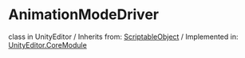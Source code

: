 # AnimationModeDriver
class in UnityEditor
 / Inherits from: <a href="https://docs.unity3d.com/6000.0/Documentation/ScriptReference/ScriptableObject.html" target="_blank">ScriptableObject</a> / Implemented in: <a href="https://docs.unity3d.com/6000.0/Documentation/ScriptReference/UnityEditor.CoreModule.html" target="_blank">UnityEditor.CoreModule</a>
